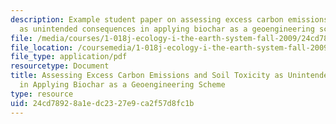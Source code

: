 ```yaml
---
description: Example student paper on assessing excess carbon emissions and soil toxicity
  as unintended consequences in applying biochar as a geoengineering scheme.
file: /media/courses/1-018j-ecology-i-the-earth-system-fall-2009/24cd78928a1edc2327e9ca2f57d8fc1b_MIT1_018JF09_sw_paper5.pdf
file_location: /coursemedia/1-018j-ecology-i-the-earth-system-fall-2009/24cd78928a1edc2327e9ca2f57d8fc1b_MIT1_018JF09_sw_paper5.pdf
file_type: application/pdf
resourcetype: Document
title: Assessing Excess Carbon Emissions and Soil Toxicity as Unintended Consequences
  in Applying Biochar as a Geoengineering Scheme
type: resource
uid: 24cd7892-8a1e-dc23-27e9-ca2f57d8fc1b
---
```

